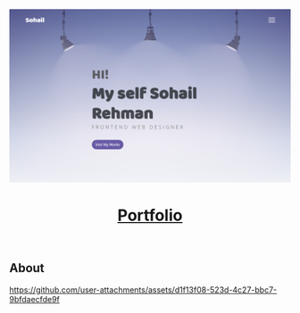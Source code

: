 <a href="https://sohail-portfolio--three.vercel.app">
  <img alt="next mobbin clone" src="assets/portfolio.PNG">
  <h1 align="center">Portfolio</h1>
</a>
</br>

## About

https://github.com/user-attachments/assets/d1f13f08-523d-4c27-bbc7-9bfdaecfde9f
 
